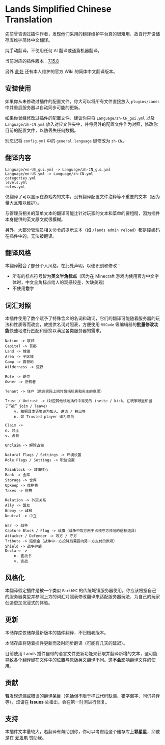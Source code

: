 # Lands Simplified Chinese Translation

先前曾咨询过插件作者，发现他们采用的翻译维护平台真的很难用，故自行开设储存库维护简体中文翻译。

纯手动翻译，不使用任何 AI 翻译或通篇机器翻译。

当前对应的插件版本：[7.15.8](https://www.spigotmc.org/resources/lands-%E2%AD%95-land-claim-plugin-%E2%9C%85-grief-prevention-protection-gui-management-nations-wars-1-20-support.53313/updates)

另外 [此处](https://forest-development.gitbook.io/lands-zh-cn-wiki/) 还有本人维护的官方 Wiki 的简体中文翻译版本。

## 安装使用

如果你从未修改过插件的配置文件，你大可以将所有文件直接放入 `plugins/Lands` 中并重启服务器以自动同步可能的更新。

如果你曾经修改过插件的配置文件，建议你只将 `Language/zh-CN_gui.yml` 以及 `Language/zh-CN.yml` 放入对应文件夹中，并将另外的配置文件作为对照，修改你目前的配置文件，以防丢失任何数据。

别忘记将 `config.yml` 中的 `general.language` 键修改为 `zh-CN`。

## 翻译内容

```
Language/en-US_gui.yml -> Language/zh-CN_gui.yml
Language/en-US.yml -> Language/zh-CN.yml
categories.yml
levels.yml
roles.yml
```

仅翻译了可以显示在游戏内的文本，没有翻译配置文件注释等不重要的文本（因为量大且难以维护）。

与管理员相关的菜单文本的翻译可能比针对玩家的文本和菜单的要粗糙，因为插件本身提供的英文原文就很模糊。

另外，大部分管理员相关命令的提示文本（如 `/lands admin reload`）都是硬编码在插件中的，无法被翻译。

## 翻译风格

本翻译融合了部分个人风格，在此处声明，以便识别和修改：

- 所有的标点符号皆为**英文半角标点**（因为在 Minecraft 游戏内使用官方中文字体时，中文全角标点给人的观感较差，欠缺美观）
- 不使用**您**字

## 词汇对照

本插件使用了数个赋予了特殊含义的名词和动词，它们的翻译可能随着服务器的玩法和性质等而改变，故提供名词对照表，方便使用 `VSCode` 等编辑器的**批量修改功能**快速地进行匹配和替换以满足各类服务器的需求。

```
Nation -> 联邦
Capital -> 首都
Land -> 城镇
Area -> 子区域
Camp -> 露营地
Wilderness -> 荒野

Role -> 职位
Owner -> 所有者

Tenant -> 住户（原词实际上同时包括租客和买主的意思）

Trust / Untrust ->（对应其他领地插件中常见的 invite / kick，在玩家眼里相当于“被” join / leave）
    v. 根据具体语境译为加入、邀请 / 移出等
    n. 如 Trusted player 译为成员

Claim -> 
n. 领土
v. 占领

Unclaim -> 解除占领

Natural Flags / Settings -> 环境设置
Role Flags / Settings -> 职位设置

Mainblock -> 城镇核心
Bank -> 金库
Storage -> 仓库
Upkeep -> 维护费
Taxes -> 税费

Relation -> 外交关系
Ally -> 盟友
Enemy -> 政敌
Neutral -> 中立

War -> 战争
Capture Block / Flag -> 战旗（战争中攻方用于占领守方领地的信标道具）
Attacker / Defender -> 攻方 / 守方
Tribute -> 赔偿金（战争中一方投降后需要向另一方支付的款项）
Shield -> 战争护盾
Declare ->
    n. 宣战书
    v. 宣战
```

## 风格化

本翻译假定插件是被一个类似 `EarthMC` 的传统城镇服务器使用。你应该根据自己的服务器类型并参照上方的词汇对照表修改翻译来适配服务器玩法，为自己的玩家创造更加沉浸式的体验。

## 更新

本储存库仅储存最新版本的插件翻译，不归档老版本。

本储存库将随着插件更新而及时同步翻译（可能有几天的延迟）。

目前使用 Lands 插件自带的语言文件更新功能来获取并翻译新增的文本，这可能导致各个翻译键在文件中的位置与原版英文翻译不同。这**不会**影响翻译文件的使用。

## 贡献

若发现遗漏或错误的翻译条目（包括但不限于样式代码缺漏、错字漏字、同词异译等），烦请在 **Issues** 处指出，会在第一时间进行修复。

## 支持

本插件文本量较大，若翻译有帮助到你，你可以考虑给这个储存库**上颗星星**，抑或是在 [爱发电](https://afdian.net/a/ForestRealm) 赞助我。
